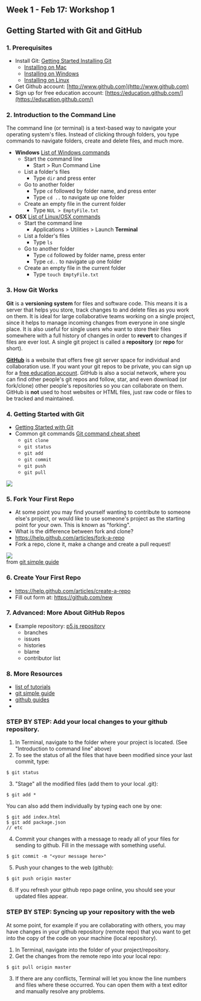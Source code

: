 ## Week 1 - Feb 17: Workshop 1
## Getting Started with Git and GitHub

### 1. Prerequisites
* Install Git: [Getting Started Installing Git](http://git-scm.com/book/en/Getting-Started-Installing-Git)
    * [Installing on Mac](http://git-scm.com/book/en/Getting-Started-Installing-Git#Installing-on-Mac)
    * [Installing on Windows](http://git-scm.com/book/en/Getting-Started-Installing-Git#Installing-on-Windows)
    * [Installing on Linux](http://git-scm.com/book/en/Getting-Started-Installing-Git#Installing-on-Linux)
* Get Github account: [http://www.github.com](http://www.github.com)
* Sign up for free education account: [https://education.github.com/](https://education.github.com/)

### 2. Introduction to the Command Line
The command line (or terminal) is a text-based way to navigate your operating system's files.  Instead of clicking through folders, you type commands to navigate folders, create and delete files, and much more.
* **Windows** [List of Windows commands](http://ss64.com/nt/)
  * Start the command line
      * Start > Run Command Line
  * List a folder's files
      * Type `dir` and press enter
  * Go to another folder
      * Type `cd` followed by folder name, and press enter
      * Type `cd ..` to navigate up one folder
  * Create an empty file in the current folder
      * Type `NUL > EmptyFile.txt`
* **OSX** [List of Linux/OSX commands](http://ss64.com/bash/)
    * Start the command line
        * Applications > Utilities > Launch **Terminal**
    * List a folder's files
        * Type `ls`
    * Go to another folder
        * Type `cd` followed by folder name, press enter
        * Type `cd..` to navigate up one folder
    * Create an empty file in the current folder
        * Type `touch EmptyFile.txt`

### 3. How Git Works
**Git** is a **versioning system** for files and software code.  This means it is a server that helps you store, track changes to and delete files as you work on them.  It is ideal for large collaborative teams working on a single project, since it helps to manage incoming changes from everyone in one single place.  It is also useful for single users who want to store their files somewhere with a full history of changes in order to **revert** to changes if files are ever lost.  A single git project is called a **repository** (or **repo** for short).

**[GitHub](http://www.github.com)** is a website that offers free git server space for individual and collaboration use.  If you want your git repos to be private, you can sign up for a [free education account](https://education.github.com/).  GitHub is also a social network, where you can find other people's git repos and follow, star, and even download (or fork/clone) other people's repositories so you can collaborate on them.  GitHub is **not** used to host websites or HTML files, just raw code or files to be tracked and maintained.

### 4. Getting Started with Git
* [Getting Started with Git](http://try.github.io/levels/1/challenges/1)
* Common git commands [Git command cheat sheet](http://www.git-tower.com/blog/git-cheat-sheet-detail/)
    * `git clone`
    * `git status`
    * `git add`
    * `git commit`
    * `git push`
    * `git pull`

![](http://i.imgur.com/66NShs3.png)


### 5. Fork Your First Repo
* At some point you may find yourself wanting to contribute to someone else's project, or would like to use someone's project as the starting point for your own. This is known as "forking".
* What is the difference between fork and clone?
* https://help.github.com/articles/fork-a-repo
* Fork a repo, clone it, make a change and create a pull request!

![](http://i.imgur.com/OcLcCCh.png)  
from [git simple guide](http://rogerdudler.github.io/git-guide/)

### 6. Create Your First Repo
* https://help.github.com/articles/create-a-repo
* Fill out form at: https://github.com/new

### 7. Advanced: More About GitHub Repos
* Example repository: [p5.js repository](https://github.com/lmccart/p5.js)
    * branches
    * issues
    * histories
    * blame
    * contributor list

### 8. More Resources
* [list of tutorials](https://help.github.com/articles/what-are-other-good-resources-for-learning-git-and-github)
* [git simple guide](http://rogerdudler.github.io/git-guide/)
* [github guides](http://guides.github.com/)
* 


### STEP BY STEP: Add your local changes to your github repository.

1. In Terminal, navigate to the folder where your project is located. (See "Introduction to command line" above)
2. To see the status of all the files that have been modified since your last commit, type:

  ```
  $ git status
  ```
3. "Stage" all the modified files (add them to your local .git):
  
  ```
  $ git add *
  ```
  You can also add them individually by typing each one by one:
  
  ```
  $ git add index.html
  $ git add package.json 
  // etc
  ```
  
4. Commit your changes with a message to ready all of your files for sending to github. Fill in the message with something useful.

  ```
  $ git commit -m "<your message here>"
  ```
5.  Push your changes to the web (github):
  
  ```
  $ git push origin master
  ```
  
6. If you refresh your github repo page online, you should see your updated files appear.

### STEP BY STEP: Syncing up your repository with the web

At some point, for example if you are collaborating with others, you may have changes in your github repository (remote repo) that you want to get into the copy of the code on your machine (local repository).

1. In Terminal, navigate into the folder of your project/repository.
2. Get the changes from the remote repo into your local repo:

  ```
  $ git pull origin master
  ```
  
3. If there are any conflicts, Terminal will let you know the line numbers and files where these occurred. You can open them with a text editor and manually resolve any problems.
